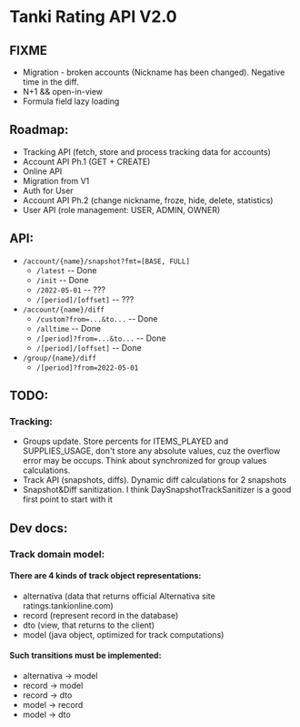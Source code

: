 # Tanki Rating API V2.0

## FIXME

* Migration - broken accounts (Nickname has been changed). Negative time in the diff.
* N+1 && open-in-view
* Formula field lazy loading

## Roadmap: 

* Tracking API (fetch, store and process tracking data for accounts)
* Account API Ph.1 (GET + CREATE)
* Online API
* Migration from V1
* Auth for User
* Account API Ph.2 (change nickname, froze, hide, delete, statistics)
* User API (role management: USER, ADMIN, OWNER)

## API: 

* `/account/{name}/snapshot?fmt=[BASE, FULL]`
  * `/latest` -- Done
  * `/init` -- Done
  * `/2022-05-01` -- ???
  * `/[period]/[offset]` -- ???
* `/account/{name}/diff`
  * `/custom?from=...&to...`  -- Done
  * `/alltime` -- Done
  * `/[period]?from=...&to...` -- Done
  * `/[period]/[offset]` -- Done
* `/group/{name}/diff`
  * `/[period]?from=2022-05-01`

## TODO:

### Tracking: 
* Groups update. Store percents for ITEMS_PLAYED and SUPPLIES_USAGE, don't store any
absolute values, cuz the overflow error may be occups.
Think about synchronized for group values calculations. 
* Track API (snapshots, diffs). Dynamic diff calculations for 2 snapshots
* Snapshot&Diff sanitization. I think DaySnapshotTrackSanitizer is a good first point to start with it

## Dev docs:

### Track domain model:

#### There are 4 kinds of track object representations:

* alternativa (data that returns official Alternativa site ratings.tankionline.com)
* record (represent record in the database)
* dto (view, that returns to the client)
* model (java object, optimized for track computations)

#### Such transitions must be implemented:

* alternativa -> model
* record -> model
* record -> dto 
* model -> record
* model -> dto


